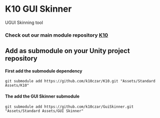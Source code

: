 # K10 GUI Skinner

UGUI Skinning tool

### Check out our main module repository [K10](https://github.com/k10czar/K10.git)

## Add as submodule on your Unity project repository

#### First add the submodule dependency

``git submodule add https://github.com/k10czar/K10.git "Assets/Standard Assets/K10"``

#### The add the GUI Skinner submodule

``git submodule add https://github.com/k10czar/GuiSkinner.git "Assets/Standard Assets/GUI Skinner"``
